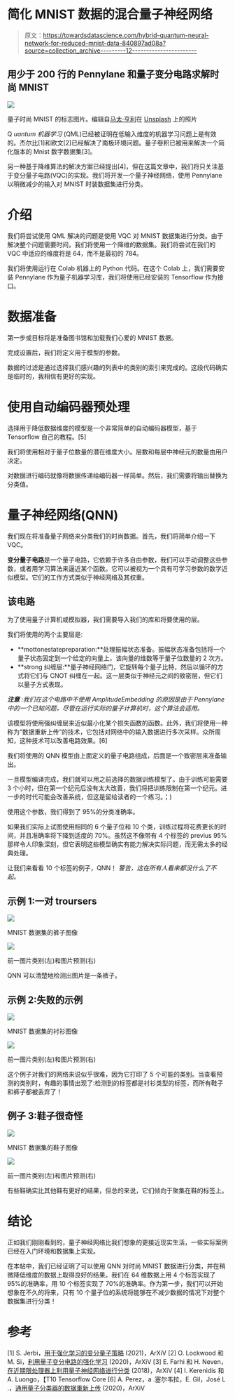 # 简化 MNIST 数据的混合量子神经网络

> 原文：<https://towardsdatascience.com/hybrid-quantum-neural-network-for-reduced-mnist-data-840897ad08a?source=collection_archive---------12----------------------->

## 用少于 200 行的 Pennylane 和量子变分电路求解时尚 MNIST

![](img/95117a87e799b7f8b06d3c64970003f5.png)

量子时尚 MNIST 的标志图片。编辑自[马太·亨利](https://unsplash.com/@matthewhenry?utm_source=unsplash&utm_medium=referral&utm_content=creditCopyText)在 [Unsplash](https://unsplash.com/s/photos/cute?utm_source=unsplash&utm_medium=referral&utm_content=creditCopyText) 上的照片

Q *uantum 机器学习* (QML)已经被证明在低输入维度的机器学习问题上是有效的。杰尔比[1]和欧文[2]已经解决了南极环境问题。量子卷积已被用来解决一个简化版本的 Mnist 数字数据集[3]。

另一种基于降维算法的解决方案已经提出[4]，但在这篇文章中，我们将只关注基于变分量子电路(VQC)的实现。我们将开发一个量子神经网络，使用 Pennylane 以稍微减少的输入对 MNIST 时装数据集进行分类。

# 介绍

我们将尝试使用 QML 解决的问题是使用 VQC 对 MNIST 数据集进行分类。由于解决整个问题需要时间，我们将使用一个降维的数据集。我们将尝试在我们的 VQC 中适应的维度将是 64，而不是最初的 784。

我们将使用运行在 Colab 机器上的 Python 代码。在这个 Colab 上，我们需要安装 Pennylane 作为量子机器学习库，我们将使用已经安装的 Tensorflow 作为接口。

# 数据准备

第一步或目标将是准备图书馆和加载我们心爱的 MNIST 数据。

完成设置后，我们将定义用于模型的参数。

数据的过滤是通过选择我们感兴趣的列表中的类别的索引来完成的。这段代码确实是临时的，我相信有更好的实现。

# 使用自动编码器预处理

选择用于降低数据维度的模型是一个非常简单的自动编码器模型，基于 Tensorflow 自己的教程。[5]

我们将使用相对于量子位数量的潜在维度大小。层数和每层中神经元的数量由用户决定。

对数据进行编码就像将数据传递给编码器一样简单。然后，我们需要将输出替换为分类值。

# 量子神经网络(QNN)

我们现在将准备量子网络来分类我们的时尚数据。首先，我们将简单介绍一下 VQC。

**变分量子电路**是一个量子电路，它依赖于许多自由参数，我们可以手动调整这些参数，或者用学习算法来逼近某个函数。它可以被视为一个具有可学习参数的数学近似模型。它们的工作方式类似于神经网络及其权重。

## 该电路

为了使用量子计算机或模拟器，我们需要导入我们的库和将要使用的层。

我们将使用的两个主要层是:

*   **mottonestatepreparation:**处理振幅状态准备。振幅状态准备包括将一个量子状态固定到一个给定的向量上，该向量的维数等于量子位数量的 2 次方。
*   **strong 纠缠层:**量子神经网络门，它旋转每个量子比特，然后以循环的方式将它们与 CNOT 纠缠在一起。这一层类似于神经元之间的致密层，但它们以量子方式表现。

***注意*** *:我们在这个电路中不使用 AmplitudeEmbedding 的原因是由于 Pennylane 中的一个已知问题，尽管在运行实际的量子计算机时，这个算法会适用。*

该模型将使用强纠缠层来近似最小化某个损失函数的函数。此外，我们将使用一种称为“数据重新上传”的技术，它包括对网络中的输入数据进行多次采样。众所周知，这种技术可以改善电路效果。[6]

我们将使用的 QNN 模型由上面定义的量子电路组成，后面是一个致密层来准备输出。

一旦模型编译完成，我们就可以用之前选择的数据训练模型了。由于训练可能需要 3 个小时，但在第一个纪元后没有太大改善，我们将把训练限制在第一个纪元。进一步的时代可能会改善系统，但这是留给读者的一个练习。；)

使用这个参数，我们得到了 95%的分类准确率。

如果我们实际上试图使用相同的 6 个量子位和 10 个类，训练过程将花费更长的时间，并且准确率将下降到适度的 70%。虽然这不像带有 4 个标签的 previus 95%那样令人印象深刻，但它表明这些模型确实有能力解决实际问题，而无需太多的经典处理。

让我们来看看 10 个标签的例子，QNN！
*警告，这在所有人看来都没什么了不起。*

## 示例 1:一对 troursers

![](img/fa77fc585ab2eec10d40500aacf1b037.png)

MNIST 数据集的裤子图像

![](img/84f5510ed236436f5a60e9d12cd11131.png)

前一图片类别(左)和图片预测(右)

QNN 可以清楚地检测出图片是一条裤子。

## 示例 2:失败的示例

![](img/0fbbdb9182b79199f66f5be28b448b09.png)

MNIST 数据集的衬衫图像

![](img/5397dbc87bc6f1f7965e3622a681826e.png)

前一图片类别(左)和图片预测(右)

这个例子对我们的网络来说似乎很难，因为它打印了 5 个可能的类别。当查看预测的类别时，有趣的事情出现了:检测到的标签都是衬衫类型的标签，而所有鞋子和裤子都被丢弃了！

## 例子 3:鞋子很奇怪

![](img/57efb740d85ec75c4ffb7bb824079909.png)

MNIST 数据集的鞋子图像

![](img/843ed38b13372c0463de3413773d57ec.png)

前一图片类别(左)和图片预测(右)

有些鞋确实比其他鞋有更好的结果，但总的来说，它们倾向于聚集在鞋的标签上。

# 结论

正如我们刚刚看到的，量子神经网络比我们想象的更接近现实生活，一些实际案例已经在入门环境和数据集上实现。

在本帖中，我们已经证明了可以使用 QNN 对时尚 MNIST 数据进行分类，并在稍微降低维度的数据上取得良好的结果。我们在 64 维数据上用 4 个标签实现了 95%的准确率，用 10 个标签实现了 70%的准确率。作为第一步，我们可以开始想象在不久的将来，只有 10 个量子位的系统将能够在不减少数据的情况下对整个数据集进行分类！

# 参考

[1] S. Jerbi，[用于强化学习的变分量子策略](https://arxiv.org/abs/2103.05577) (2021)，ArXiV
[2] O. Lockwood 和 M. Si，[利用量子变分电路的强化学习](https://arxiv.org/abs/2008.07524) (2020)，ArXiV
[3] E. Farhi 和 H. Neven，[在近期限处理器上利用量子神经网络进行分类](https://arxiv.org/pdf/1802.06002.pdf) (2018)，ArXiV
[4] I. Kerenidis 和 A. Luongo，【T10 Tensorflow Core
[6] A. Perez，a .塞尔韦拉，E. Gil，José L .，[通用量子分类器的数据重新上传](https://arxiv.org/pdf/1907.02085.pdf) (2020)，ArXiV